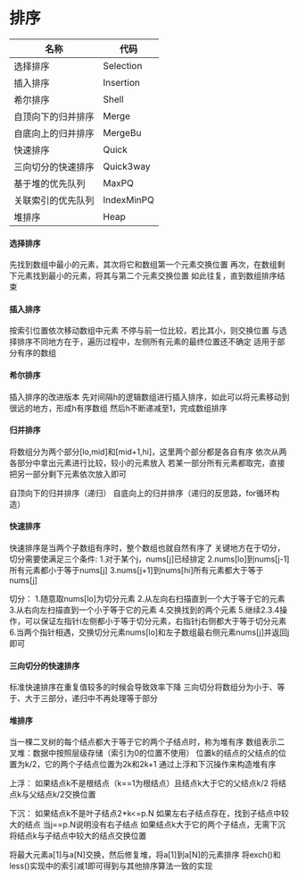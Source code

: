 # 排序

| 名称               | 代码       |
| ------------------ | ---------- |
| 选择排序           | Selection  |
| 插入排序           | Insertion  |
| 希尔排序           | Shell      |
| 自顶向下的归并排序 | Merge      |
| 自底向上的归并排序 | MergeBu    |
| 快速排序           | Quick      |
| 三向切分的快速排序 | Quick3way  |
| 基于堆的优先队列   | MaxPQ      |
| 关联索引的优先队列 | IndexMinPQ |
| 堆排序             | Heap       |

#### 选择排序
先找到数组中最小的元素，其次将它和数组第一个元素交换位置
再次，在数组剩下元素找到最小的元素，将其与第二个元素交换位置
如此往复，直到数组排序结束

#### 插入排序
按索引位置依次移动数组中元素
不停与前一位比较，若比其小，则交换位置
与选择排序不同地方在于，遍历过程中，左侧所有元素的最终位置还不确定
适用于部分有序的数组

#### 希尔排序
插入排序的改进版本
先对间隔h的逻辑数组进行插入排序，如此可以将元素移动到很远的地方，形成h有序数组
然后h不断递减至1，完成数组排序

#### 归并排序
将数组分为两个部分[lo,mid]和[mid+1,hi]，这里两个部分都是各自有序
依次从两各部分中拿出元素进行比较，较小的元素放入
若某一部分所有元素都取完，直接把另一部分剩下元素依次放入即可

自顶向下的归并排序（递归）
自底向上的归并排序（递归的反思路，for循环构造）

#### 快速排序
快速排序是当两个子数组有序时，整个数组也就自然有序了
关键地方在于切分，切分需要使满足三个条件:
1.对于某个j，nums[j]已经排定
2.nums[lo]到nums[j-1]所有元素都小于等于nums[j]
3.nums[j+1]到nums[hi]所有元素都大于等于nums[j]

切分：
1.随意取nums[lo]为切分元素
2.从左向右扫描直到一个大于等于它的元素
3.从右向左扫描直到一个小于等于它的元素
4.交换找到的两个元素
5.继续2.3.4操作，可以保证左指针i左侧都小于等于切分元素，右指针j右侧都大于等于切分元素
6.当两个指针相遇，交换切分元素nums[lo]和左子数组最右侧元素nums[j]并返回j即可

#### 三向切分的快速排序
标准快速排序在重复值较多的时候会导致效率下降
三向切分将数组分为小于、等于、大于三部分，递归中不再处理等于部分

#### 堆排序
当一棵二叉树的每个结点都大于等于它的两个子结点时，称为堆有序
数组表示二叉堆：数据中按照层级存储（索引为0的位置不使用）
位置k的结点的父结点的位置为k/2，它的两个子结点位置为2k和2k+1
通过上浮和下沉操作来构造堆有序

上浮：
如果结点k不是根结点（k==1为根结点）且结点k大于它的父结点k/2
将结点k与父结点k/2交换位置

下沉：
如果结点k不是叶子结点2*k<=p.N
如果左右子结点存在，找到子结点中较大的结点
当j==p.N说明没有右子结点
如果结点k大于它的两个子结点，无需下沉
将结点k与子结点中较大的结点交换位置

将最大元素a[1]与a[N]交换，然后修复堆，将a[1]到a[N]的元素排序
将exch()和less()实现中的索引减1即可得到与其他排序算法一致的实现